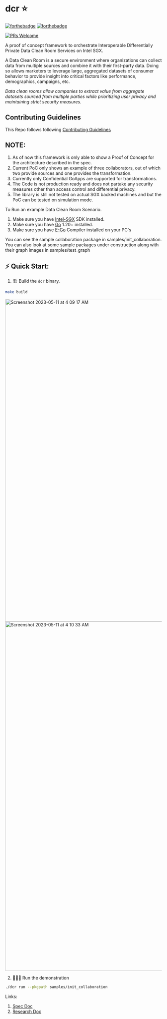 # dcr ⭐️

[![forthebadge](http://forthebadge.com/images/badges/made-with-go.svg)](http://forthebadge.com)
[![forthebadge](http://forthebadge.com/images/badges/built-with-love.svg)](http://forthebadge.com)

[![PRs Welcome](https://img.shields.io/badge/PRs-welcome-brightgreen.svg?style=shields)](http://makeapullrequest.com)

A proof of concept framework to orchestrate Interoperable Differentially Private Data Clean Room Services on Intel SGX.

A Data Clean Room is a secure environment where organizations can collect data from multiple sources and combine it with their first-party data. Doing so allows marketers to leverage large, aggregated datasets of consumer behavior to provide insight into critical factors like performance, demographics, campaigns, etc.

*Data clean rooms allow companies to extract value from aggregate datasets sourced from multiple parties while prioritizing user privacy and maintaining strict security measures.*
## Contributing Guidelines
This Repo follows following [Contributing Guidelines](https://github.com/qascade/dcr/blob/main/CONTRIBUTING.md)

## NOTE: 
1. As of now this framework is only able to show a Proof of Concept for the architecture described in the spec. 
2. Current PoC only shows an example of three collaborators, out of which two provide sources and one provides the transformation. 
3. Currently only Confidential GoApps are supported for transformations.
4. The Code is not production ready and does not partake any security measures other than access control and differential privacy. 
5. The library is still not tested on actual SGX backed machines and but the PoC can be tested on simulation mode. 

To Run an example Data Clean Room Scenario.  
1. Make sure you have [Intel-SGX](https://github.com/intel/linux-sgx-driver) SDK installed. 
2. Make sure you have [Go](https://go.dev/) 1.20+ installed. 
3. Make sure you have [E-Go](https://github.com/edgelesssys/ego) Compiler installed on your PC's

You can see the sample collaboration package in samples/init_collaboration. You can also look at some sample packages under construction along with their graph images in samples/test_graph

## ⚡️ Quick Start: 
1. 🏗 Build the `dcr` binary.
```bash 
make build 
```
<img width="1033" alt="Screenshot 2023-05-11 at 4 09 17 AM" src="https://github.com/qascade/dcr/assets/92882879/30ae2382-6775-405d-9902-adafdb764251">

<img width="1119" alt="Screenshot 2023-05-11 at 4 10 33 AM" src="https://github.com/qascade/dcr/assets/92882879/8cd81896-cfd8-4724-85aa-afd7b2829c9b">

2. 🏃🏻‍♀️ Run the demonstration 
```bash
./dcr run --pkgpath samples/init_collaboration
```

Links: 
1. [Spec Doc]( https://cliff-colt-e2a.notion.site/Solution-3-07d81059daab40cb84180336a33c3dd9)
2. [Research Doc](https://cliff-colt-e2a.notion.site/Clean-Room-Doc-f606d90163ff4ca9b14bae92c0db328d)

